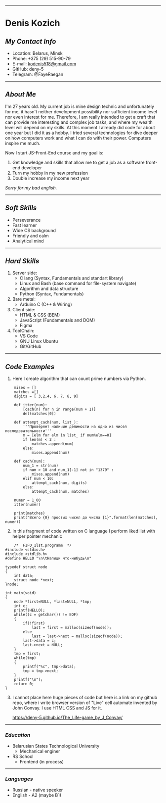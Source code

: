 ------
# __Denis Kozich__ 

## *My Contact Info*

+ Location: Belarus, Minsk
+ Phone: +375 (29) 515-90-79
+ E-mail: kodenis518@gmail.com
+ GitHub: deny-5
+ Telegram: @FayeRaegan
------
## *About Me*

I'm 27 years old. My current job is mine design technic and unfortunately for me,
it hasn't neither development possibility nor sufficient income level nor even 
interest for me. Therefore, I am really intended to get a craft that can provide me 
interesting and complex job tasks, and where my wealth level will depend on my skills.
At this moment I already did code for about one year but I did it as a hobby. I
tried several technologies for dive deeper on how computers work and what I can do
with their power. Computers inspire me much.

Now I start JS-Front-End course and my goal is:

1. Get knowledge and skills that allow me to get a job as a software front-end developer
2. Turn my hobby in my new profession
3. Double increase my income next year

*Sorry for my bad english.*

------
## *Soft Skills*
  * Perseverance
  * Fast learner
  * Wide CS background
  * Friendly and calm
  * Analytical mind

------
## *Hard Skills*
1. Server side:
    - C lang (Syntax, Fundamentals and standart library)
    - Linux and Bash (base command for file-system navigate)
    - Algorithm and data structure
    - Python (Syntax, Fundamentals)
2. Bare metal:
    - Arduino C (C++ & Wiring)
3. Client side:
    - HTML & CSS (BEM)
    - JavaScript (Fundamentals and DOM)
    - Figma
4. ToolChain:
    - VS Code
    - GNU Linux Ubuntu
    - Git/GitHub
------
## *Code Examples*

1. Here I create algorithm that can count prime numbers via Python.

```
    mises = []
    matches =[]
    digits = [ 3,2,4, 6, 7, 8, 9]

    def itter(num):
        [cach(n) for n in range(num + 1)]
        del(matches[0])

    def attempt_cach(num, list_):
        '''Проверяет наличие делимости на одно из чисел последовательности'''
        m = [elm for elm in list_ if num%elm==0]
        if len(m) < 2 :
            matches.append(num)
        else:
            mises.append(num)

    def cach(num):
        num_1 = str(num)
        if num > 10 and num_1[-1] not in "1379" :
            mises.append(num)
        elif num < 10:
            attempt_cach(num, digits)
        else:
            attempt_cach(num, matches)

    numer = 1_00
    itter(numer)

    print(matches)
    print("Всего {0} простых чисел до числа {1}".format(len(matches), numer))
```

2. In this fragment of code written on C language I perform liked list
   with helper pointer mechanic

```
	/*	FIFO_1lst.programm	*/
#include <stdio.h>
#include <stdlib.h>
#define HELLO "\n\tНапиши что-нибудь\n"

typedef struct node
{
	int data;
	struct node *next;
}node;

int main(void)
{
	node *first=NULL, *last=NULL, *tmp;
	int c;
	printf(HELLO);
	while((c = getchar()) != EOF)
	{
		if(!first)
			last = first = malloc(sizeof(node));
		else
			last = last->next = malloc(sizeof(node));
		last->data = c;
		last->next = NULL;
	}
	tmp = first;
	while(tmp)
	{
		printf("%c", tmp->data);
		tmp = tmp->next;
	}
	printf("\n");
	return 0;
}
```
3. I cannot place here huge pieces of code
   but here is a link on my github repo,
   where i write browser version of "Live"
   cell automate invented by John Convay.
   I use HTML CSS and JS for it.

   https://deny-5.github.io/The_Life-game_by_J_Convay/ 


------
### *Education*
  * Belarusian States Technological University
    - Mechanical enginer
  * RS School
    - Frontend (in process)

------
### *Languages*
  * Russian - native speeker
  * English - A2 (maybe B1) 
